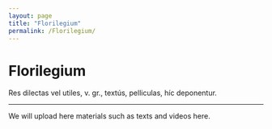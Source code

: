 ```yaml
---
layout: page
title: "Florilegium"
permalink: /Florilegium/
---
```


# Florilegium

Res dilectas vel utiles, v. gr., textús, pelliculas, híc deponentur.
***
We will upload here materials such as texts and videos here.